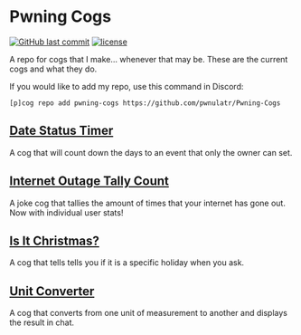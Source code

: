 # Pwning Cogs
[![GitHub last commit](https://img.shields.io/github/last-commit/Pwnulatr/Pwning-Cogs.svg?style=for-the-badge)](https://github.com/Pwnulatr/Pwning-Cogs/commits/master)
[![license](https://img.shields.io/github/license/Pwnulatr/Pwning-Cogs.svg?style=for-the-badge)](https://choosealicense.com/licenses/gpl-3.0/)

A repo for cogs that I make... whenever that may be. These are the current cogs
and what they do.

If you would like to add my repo, use this command in Discord:

`[p]cog repo add pwning-cogs https://github.com/pwnulatr/Pwning-Cogs`
## [Date Status Timer](https://github.com/pwnulatr/Pwning-Cogs/tree/master/datestatustimer)
A cog that will count down the days to an event that only the owner can set.
## [Internet Outage Tally Count](https://github.com/pwnulatr/Pwning-Cogs/tree/master/outagetally)
A joke cog that tallies the amount of times that your internet has gone out.
Now with individual user stats!
## [Is It Christmas?](https://github.com/pwnulatr/Pwning-Cogs/tree/master/isitchristmas)
A cog that tells tells you if it is a specific holiday when you ask.
## [Unit Converter](https://github.com/pwnulatr/Pwning-Cogs/tree/master/unitconverter)
A cog that converts from one unit of measurement to another and displays the
result in chat.